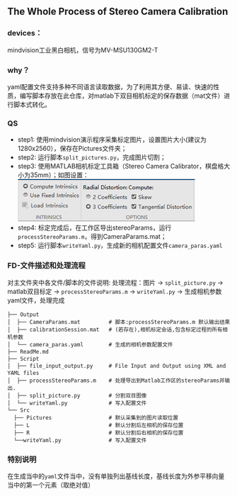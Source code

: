 

## The Whole Process of Stereo Camera Calibration 

### devices：
mindvision工业黑白相机，信号为MV-MSU130GM2-T

### why？
yaml配置文件支持多种不同语言读取数据，为了利用其方便、易读、快速的性质，编写脚本存放在此仓库，对matlab下双目相机标定的保存数据（mat文件）进行脚本式转化。

### QS
- step1: 使用mindvision演示程序采集标定图片，设置图片大小(建议为1280x2560），保存在Pictures文件夹；
- step2: 运行脚本`split_pictures.py`，完成图片切割；
- step3: 使用MATLAB相机标定工具箱（Stereo Camera Calibrator，棋盘格大小为35mm）；如图设置：
![img.png](Src/setupParams.png)
- step4: 标定完成后，在工作区导出stereoParams，运行`processStereoParams.m`，得到CameraParams.mat；
- step5: 运行脚本`writeYaml.py`，生成新的相机配置文件`camera_paras.yaml`

### FD-文件描述和处理流程

对主文件夹中各文件/脚本的文件说明:
处理流程：图片 -> `split_picture.py` -> matlab双目标定 ->  `processStereoParams.m` -> `writeYaml.py` -> 生成相机参数yaml文件，处理完成

```
├── Output
│  ├── CameraParams.mat         # 脚本:processStereoParams.m 默认输出结果
│  ├── calibrationSession.mat   # (若存在),相机标定会话,包含标定过程的所有相机参数
│  └── camera_paras.yaml        # 生成的相机参数配置文件
├── ReadMe.md
├── Script
│  ├── file_input_output.py     # File Input and Output using XML and YAML files
│  ├── processStereoParams.m    # 处理导出到Matlab工作区的stereoParams并输出.
│  ├── split_picture.py         # 分割双目图像
│  └── writeYaml.py             # 写入配置文件
└── Src
  ├── Pictures                  # 默认采集到的图片读取位置
  ├── L                         # 默认分割后左相机的保存位置
  ├── R                         # 默认分割后右相机的保存位置
  └──writeYaml.py               # 写入配置文件
```

### 特别说明
在生成当中的`yaml`文件当中，没有单独列出基线长度，基线长度为外参平移向量当中的第一个元素（取绝对值）





